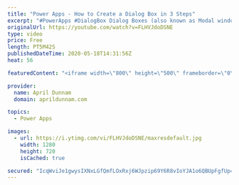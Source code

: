 ```yaml
---
title: "Power Apps - How to Create a Dialog Box in 3 Steps"
excerpt: "#PowerApps #DialogBox Dialog Boxes (also known as Modal windows or pop up boxes) are a great tool to have in your Power Apps Tool belt.  These temporary pop up windows allow you to gather additional information from your users.    In this video I show one of the most common use cases for a Dialog Box"
originalUrl: https://youtube.com/watch?v=FLHVJdoDSNE
type: video
price: Free
length: PT5M42S
publishedDateTime: 2020-05-18T14:31:56Z
heat: 56

featuredContent: "<iframe width=\"800\" height=\"500\" frameborder=\"0\" src=\"https://www.youtube.com/embed/FLHVJdoDSNE\" allow=\"accelerometer; autoplay; encrypted-media; gyroscope; picture-in-picture\" allowfullscreen></iframe>"

provider:
  name: April Dunnam
  domain: aprildunnam.com

topics:
  - Power Apps

images:
  - url: https://i.ytimg.com/vi/FLHVJdoDSNE/maxresdefault.jpg
    width: 1280
    height: 720
    isCached: true

secured: "IcqWviJe1gwysIXNxLGfQmfLOxRxj6WJpzip69Y6R8vIoYJA1o6QBUpFgfUp4P9tuCxnAFJ3cLcVxchNjNH5SIHkMr2NXjCxK5EFTiP7OQFWRkiw+thtrrQq2NT1cVzg+voor2ea13tq/Cn6nMVQQADmyGT/mp3mVPAQqzYDerx17WMaw+zheJ/G4ShK/703Z02PX9SQfMHCft6wEYRM8Afjo0VCnsyMdaGGn0fi+x9wtYJQGy8pJH/jZRFydgR9ikkRpveS7IlOejrjkJ26NNeOSChuK3k2Jgrkx1TZrx+U3MjQCVyhHtzHIqpCa1XRYjCDk0oyEqgezkBXxPR58YXLWeoE91fYoKGv3DqjLTbgx6aI1GeRW6ppu8js7JGjrn+SO9RAv3YXWhxtU+rSPPQAw0mStKqQnjY0JOrGDHM=;TF3TMF05rjPQru1sUwOj4A=="
---
```



